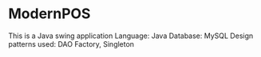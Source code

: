 # ModernPOS
This is a Java swing application
Language: Java
Database: MySQL
Design patterns used: DAO Factory, Singleton
